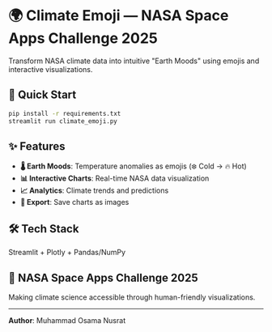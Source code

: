 # 🌍 Climate Emoji — NASA Space Apps Challenge 2025

Transform NASA climate data into intuitive "Earth Moods" using emojis and interactive visualizations.

## 🚀 Quick Start

```bash
pip install -r requirements.txt
streamlit run climate_emoji.py
```

## ✨ Features

- **🌡️ Earth Moods**: Temperature anomalies as emojis (❄️ Cold → 🔥 Hot)
- **📊 Interactive Charts**: Real-time NASA data visualization
- **📈 Analytics**: Climate trends and predictions
- **📸 Export**: Save charts as images

## 🛠️ Tech Stack

Streamlit + Plotly + Pandas/NumPy

## 🎯 NASA Space Apps Challenge 2025

Making climate science accessible through human-friendly visualizations.

---

**Author**: Muhammad Osama Nusrat
